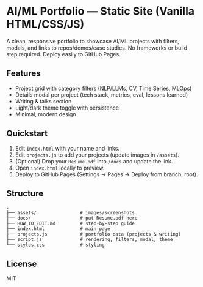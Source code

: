 # AI/ML Portfolio — Static Site (Vanilla HTML/CSS/JS)

A clean, responsive portfolio to showcase AI/ML projects with filters, modals, and links to repos/demos/case studies.
No frameworks or build step required. Deploy easily to GitHub Pages.

## Features
- Project grid with category filters (NLP/LLMs, CV, Time Series, MLOps)
- Details modal per project (tech stack, metrics, eval, lessons learned)
- Writing & talks section
- Light/dark theme toggle with persistence
- Minimal, modern design

## Quickstart
1. Edit `index.html` with your name and links.
2. Edit `projects.js` to add your projects (update images in `/assets`).
3. (Optional) Drop your `Resume.pdf` into `/docs` and update the link.
4. Open `index.html` locally to preview.
5. Deploy to GitHub Pages (Settings → Pages → Deploy from branch, root).

## Structure
```
.
├── assets/                # images/screenshots
├── docs/                  # put Resume.pdf here
├── HOW_TO_EDIT.md         # step-by-step guide
├── index.html             # main page
├── projects.js            # portfolio data (projects & writing)
├── script.js              # rendering, filters, modal, theme
└── styles.css             # styling
```

## License
MIT

